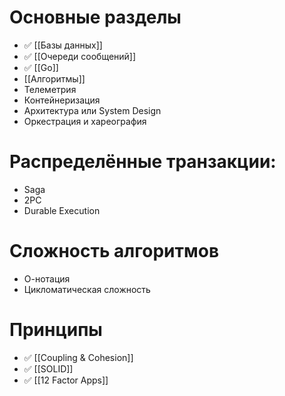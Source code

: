 # Основные разделы
- ✅ [[Базы данных]]
- ✅ [[Очереди сообщений]]
- ✅ [[Go]]
- [[Алгоритмы]]
- Телеметрия
- Контейнеризация
- Архитектура или System Design
- Оркестрация и хареография
# Распределённые транзакции:
- Saga
- 2PC
- Durable Execution
# Сложность алгоритмов
- О-нотация
- Цикломатическая сложность
# Принципы
- ✅ [[Coupling & Cohesion]]
- ✅ [[SOLID]]
- ✅ [[12 Factor Apps]]
